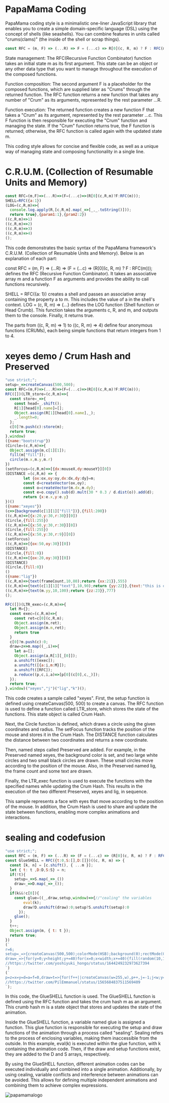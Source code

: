 # PapaMama Coding

PapaMama coding style is a minimalistic one-liner JavaScript library that enables you to create a simple domain-specific language (DSL) using the concept of shells (like seashells). You can combine features in units called "crums(clams)" (the inside of the shell or scrap things).

```javascript
const RFC = (m, F) => (...R) => F = (...c) => R[0](c, R, m) ? F : RFC(m);
```

State management: The RFC(Recursive Function Combinator) function takes an initial state m as its first argument. This state can be an object or any other data type that you want to manage throughout the execution of the composed functions.

Function composition: The second argument F is a placeholder for the composed functions, which are supplied later as "Crums" through the returned function. The RFC function returns a new function that takes any number of "Crum" as its arguments, represented by the rest parameter ...R.

Function execution: The returned function creates a new function F that takes a "Crum" as its argument, represented by the rest parameter ...c. This F function is then responsible for executing the "Crum" function and managing the state. If the "Crum" function returns true, the F function is returned; otherwise, the RFC function is called again with the updated state m.

This coding style allows for concise and flexible code, as well as a unique way of managing state and composing functionality in a single line. 


# C.R.U.M. (Collection of Resumable Units and Memory)
```javascript
const RFC=(m,F)=>(...R)=>(F=(...c)=>(R[0](c,R,m)?F:RFC(m)));
SHELL=RFC({a:1})
(LOG=(c,R,m)=>{
  console.log.apply(R,[c,R,m].map(_=>[_,_.toString()]));
  return true},{param1:1},{pram2:2})
((c,R,m)=>1)
((c,R,m)=>2)
((c,R,m)=>3)
((c,R,m)=>4)
();
```


This code demonstrates the basic syntax of the PapaMama framework's C.R.U.M. (Collection of Resumable Units and Memory). Below is an explanation of each part:

const RFC = (m, F) => (...R) => (F = (...c) => (R[0](c, R, m) ? F : RFC(m))); defines the RFC (Recursive Function Combinator). It takes an associative array m and a function F as arguments and provides the ability to call functions recursively.

SHELL = RFC({a: 1}) creates a shell and passes an associative array containing the property a to m. This includes the value of a in the shell's context.
LOG = (c, R, m) => {...} defines the LOG function (Shell function or Head Crumb). This function takes the arguments c, R, and m, and outputs them to the console. Finally, it returns true.

The parts from ((c, R, m) => 1) to ((c, R, m) => 4) define four anonymous functions (CRUMs), each being simple functions that return integers from 1 to 4.


# xeyes demo / Crum Hash and Preserved 
```javascript
"use strict;";
setup=_=>createCanvas(500,500);
const RFC=(m,F)=>(...R)=>(F=(...c)=>(R[0](c,R,m)?F:RFC(m)));
RFC([])(LTR_store=(c,R,m)=>{
  const store=_=>{
    const head=_.shift();
    R[1][head[0].name]=[];
    Object.assign(R[1][head[0].name],_);
    _.length=0;
  };
  c[0]?m.push(c):store(m);
  return true;
},window)
({name:"bootstrup"})
(Circle=(c,R,m)=>{
  Object.assign(m,c[1][1]);
  fill(m["fill"]);
  circle(m.x,m.y,m.r)
})
(setForcus=(c,R,m)=>[{dx:mouseX,dy:mouseY}][0])
(DISTANCE =(c,R,m) => {
        let {ox:ox,oy:oy,dx:dx,dy:dy}=m;
        const d=createVector(ox,oy);
        const o=createVector(m.dx,m.dy);
        const e=o.copy().sub(d).mult(30 * 0.3 / d.dist(o)).add(d);
        return {x:e.x,y:e.y}
})()
({name:"xeyes"})
(c=>{background(c[1][1]["fill"])},{fill:200})
((c,R,m)=>[{x:20,y:30,r:30}][0])
(Circle,{fill:255})
((c,R,m)=>[{x:50,y:30,r:30}][0])
(Circle,{fill:255})
((c,R,m)=>[{x:50,y:30,r:9}][0])
(setForcus)
((c,R,m)=>[{ox:50,oy:30}][0])
(DISTANCE)
(Circle,{fill:0})
((c,R,m)=>[{ox:20,oy:30}][0])
(DISTANCE)
(Circle,{fill:0})
()
({name:"lig"})
((c,R,m)=>{text(frameCount,10,80);return {xx:21}},555)
((c,R,m)=>{text(c[1][1]["text"],10,90);return {yy:22}},{text:"this is delete"})
((c,R,m)=>{text(m.yy,10,100);return {zz:23}},777)
();

RFC([])(LTR_exec=(c,R,m)=>{
  let M={};
  const exec=(c,R,m)=>{
    const ret=c[0](c,R,m);
    Object.assign(m,ret);
    Object.assign(m.m,ret);
    return true
  }
  c[0]?m.push(c):0;
  draw=z=>m.map((_,i)=>{
    let a=[];
    Object.assign(a,R[1][_[0]]);
    a.unshift([exec]);
    a.unshift([{a:i,m:M}]);
    a.unshift([RFC]);
    a.reduce((p,c,i,a)=>[p[0](c[0],c,_)]);
  });
  return true;  
},window)("xeyes","j")("lig","k")();
```

This code creates a sample called "xeyes". First, the setup function is defined using createCanvas(500, 500) to create a canvas. The RFC function is used to define a function called LTR_store, which stores the state of the functions. This state object is called Crum Hash.

Next, the Circle function is defined, which draws a circle using the given coordinates and radius. The setFocus function tracks the position of the mouse and stores it in the Crum Hash. The DISTANCE function calculates the distance between two coordinates and returns a new coordinate.

Then, named steps called Preserved are added. For example, in the Preserved named xeyes, the background color is set, and two large white circles and two small black circles are drawn. These small circles move according to the position of the mouse. Also, in the Preserved named lig, the frame count and some text are drawn.

Finally, the LTR_exec function is used to execute the functions with the specified names while updating the Crum Hash. This results in the execution of the two different Preserved, xeyes and lig, in sequence.

This sample represents a face with eyes that move according to the position of the mouse. In addition, the Crum Hash is used to share and update the state between functions, enabling more complex animations and interactions.


# sealing and codefusion

```javascript
"use strict;";
const RFC = (m, F) => (...R) => (F = (...c) => (R[0](c, R, m) ? F : RFC(m)));
const GlueSHELL = RFC({t:0,S:[],D:[]})((c, R, m) => {
  const [k, n] = [c.shift(), { ...m }];
  let { t: t ,D:D,S:S} = n;
  if(!t){
    setup=_=>S.map(_=>_())
    draw=_=>D.map(_=>_());    
  }
  if(k&&!c[0]){
    const glue=((_,draw,setup,window)=>{//"cealing" the variables
        eval(k);
        draw?D.unshift(draw):0;setup?S.unshift(setup):0
      });
    glue();    
  }
  t++;
  Object.assign(m, { t: t });
  return true;
})
(`
r=6;
setup=_=>{createCanvas(500,500);colorMode(HSB);background(0);rectMode(CENTER);noStroke();}
draw=_=>{for(y=0;y<height;y+=40)for(x=0;x<width;x+=40){fill(random(10,100),60,99);rect(20+x+random(-r,r),20+y+random(-r,r),20,20);}}
//https://twitter.com/yoshiyuki_hongo/status/1644249232973627394
`)
(`
p=z=x=y=d=a=f=0,draw=t=>{for(f++||createCanvas(w=255,w),p++,j=-1;j<w;y=2*j++/w-1)for(i=-1;i<w;x=2*i++/w-1,d=sqrt(x*x+y*y),z=int(w*cos(a=atan2(y,x))/d+p)^int(w*sin(a)/d+p))set(i,j,color(d,z&w,z&w));updatePixels()};
//https://twitter.com/PilEmmanuel/status/1565684837511569409
`);
```

In this code, the GlueSHELL function is used. The GlueSHELL function is defined using the RFC function and takes the crum hash m as an argument. This crumb hash m is a state object that stores and updates the state of the animation.

Inside the GlueSHELL function, a variable named glue is assigned a function. This glue function is responsible for executing the setup and draw functions of the animation through a process called "sealing". Sealing refers to the process of enclosing variables, making them inaccessible from the outside. In this example, eval(k) is executed within the glue function, with k containing the animation code. Then, if the draw and setup functions exist, they are added to the D and S arrays, respectively.

By using the GlueSHELL function, different animation codes can be executed individually and combined into a single animation. Additionally, by using cealing, variable conflicts and interference between animations can be avoided. This allows for defining multiple independent animations and combining them to achieve complex expressions.




![papamamalogo](https://github.com/setapolo/RFC/blob/main/Screen%20Shot%202023-04-30%20at%2014.02.13.png "logo")
